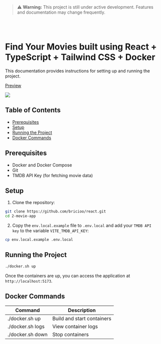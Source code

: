 > ⚠️ **Warning:** This project is still under active development. Features and documentation may change frequently.

<br /><br />

# Find Your Movies built using React + TypeScript + Tailwind CSS + Docker

This documentation provides instructions for setting up and running the project.

<div>
  <a href="https://www.loom.com/share/84cf7e9fcb5a43ef829f687a8d88971a" target="_blank">
    <p>Preview</p>
  </a>
  <a href="https://www.loom.com/share/84cf7e9fcb5a43ef829f687a8d88971a" target="_blank">
    <img style="max-width:300px;" src="https://cdn.loom.com/sessions/thumbnails/84cf7e9fcb5a43ef829f687a8d88971a-2b98e9bcf241ac35-full-play.gif">
  </a>
</div>

## Table of Contents

- [Prerequisites](#prerequisites)
- [Setup](#setup)
- [Running the Project](#running-the-project)
- [Docker Commands](#docker-commands)

## Prerequisites

- Docker and Docker Compose
- Git
- TMDB API Key (for fetching movie data)

## Setup

1. Clone the repository:

```bash
git clone https://github.com/bricioo/react.git
cd 2-movie-app
```

2. Copy the `env.local.example` file to `.env.local` and add your `TMDB API key` to the variable `VITE_TMDB_API_KEY`:

```bash
cp env.local.example .env.local
```

## Running the Project

```bash
./docker.sh up
```

Once the containers are up, you can access the application at `http://localhost:5173`.

## Docker Commands

| Command          | Description                |
| ---------------- | -------------------------- |
| ./docker.sh up   | Build and start containers |
| ./docker.sh logs | View container logs        |
| ./docker.sh down | Stop containers            |
